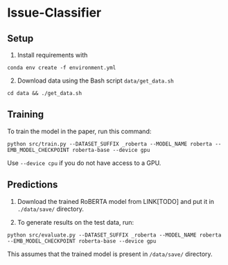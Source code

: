 # Issue-Classifier

## Setup

1. Install requirements with
```setup
conda env create -f environment.yml
```
2. Download data using the Bash script `data/get_data.sh`
```
cd data && ./get_data.sh
```

## Training

To train the model in the paper, run this command:

```train
python src/train.py --DATASET_SUFFIX _roberta --MODEL_NAME roberta --EMB_MODEL_CHECKPOINT roberta-base --device gpu
```
Use `--device cpu` if you do not have access to a GPU.

## Predictions

1. Download the trained RoBERTA model from LINK[TODO] and put it in `./data/save/` directory.

2. To generate results on the test data, run:

```predictions
python src/evaluate.py --DATASET_SUFFIX _roberta --MODEL_NAME roberta --EMB_MODEL_CHECKPOINT roberta-base --device gpu
```

This assumes that the trained model is present in `/data/save/` directory.
